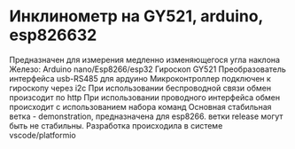 # Инклинометр на GY521, arduino, esp826632
Предназначен для измерения медленно изменяющегося угла наклона
Железо:
Arduino nano/Esp8266/esp32
Гироскоп GY521
Преобразователь интерфейса usb-RS485 для ардуино
Микроконтроллер подключен к гироскопу через i2c
При использовании беспроводной связи обмен произсодит по http
При использовании проводного интерфейса обмен происходит с использованием набора команд
Основная стабильная ветка - demonstration, предназначена для esp8266.
ветки release могут быть не стабильны.
Разработка происходила в системе vscode/platformio
